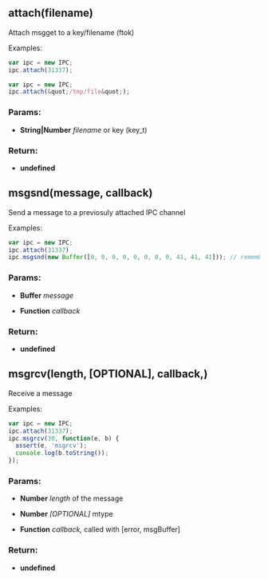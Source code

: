 

<!-- Start lib/ipc.js -->

## attach(filename)

Attach msgget to a key/filename (ftok)

Examples:
 ```javascript
 var ipc = new IPC;
 ipc.attach(31337);
 ```

 ```javascript
 var ipc = new IPC;
 ipc.attach(&quot;/tmp/file&quot;);
 ```

### Params: 

* **String|Number** *filename* or key (key_t)

### Return:

* **undefined** 

## msgsnd(message, callback)

Send a message to a previosuly attached IPC channel

Examples:
 ```javascript
 var ipc = new IPC;
 ipc.attach(31337)
 ipc.msgsnd(new Buffer([0, 0, 0, 0, 0, 0, 0, 0, 41, 41, 41])); // remember, at least 8 bytes
 ```

### Params: 

* **Buffer** *message* 

* **Function** *callback* 

### Return:

* **undefined** 

## msgrcv(length, [OPTIONAL], callback,)

Receive a message

Examples:
 ```javascript
 var ipc = new IPC;
 ipc.attach(31337);
 ipc.msgrcv(30, function(e, b) {
   assert(e, 'msgrcv');
   console.log(b.toString());
 });
 ```

### Params: 

* **Number** *length* of the message

* **Number** *[OPTIONAL]* mtype

* **Function** *callback,* called with [error, msgBuffer]

### Return:

* **undefined** 

<!-- End lib/ipc.js -->

